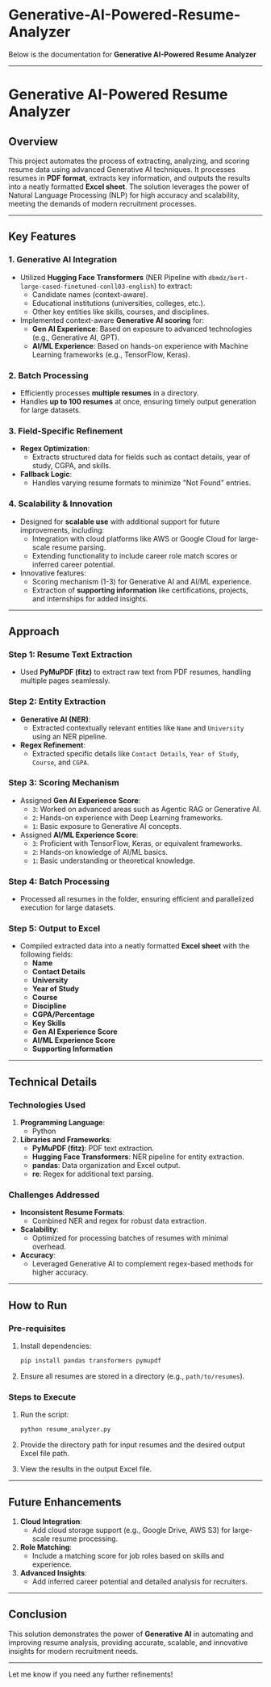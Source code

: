 # Generative-AI-Powered-Resume-Analyzer

Below is the documentation for **Generative AI-Powered Resume Analyzer**

---

# Generative AI-Powered Resume Analyzer

## Overview
This project automates the process of extracting, analyzing, and scoring resume data using advanced Generative AI techniques. It processes resumes in **PDF format**, extracts key information, and outputs the results into a neatly formatted **Excel sheet**. The solution leverages the power of Natural Language Processing (NLP) for high accuracy and scalability, meeting the demands of modern recruitment processes.

---

## Key Features
### 1. **Generative AI Integration**
- Utilized **Hugging Face Transformers** (NER Pipeline with `dbmdz/bert-large-cased-finetuned-conll03-english`) to extract:
  - Candidate names (context-aware).
  - Educational institutions (universities, colleges, etc.).
  - Other key entities like skills, courses, and disciplines.
- Implemented context-aware **Generative AI scoring** for:
  - **Gen AI Experience**: Based on exposure to advanced technologies (e.g., Generative AI, GPT).
  - **AI/ML Experience**: Based on hands-on experience with Machine Learning frameworks (e.g., TensorFlow, Keras).

### 2. **Batch Processing**
- Efficiently processes **multiple resumes** in a directory.
- Handles **up to 100 resumes** at once, ensuring timely output generation for large datasets.

### 3. **Field-Specific Refinement**
- **Regex Optimization**:
  - Extracts structured data for fields such as contact details, year of study, CGPA, and skills.
- **Fallback Logic**:
  - Handles varying resume formats to minimize "Not Found" entries.

### 4. **Scalability & Innovation**
- Designed for **scalable use** with additional support for future improvements, including:
  - Integration with cloud platforms like AWS or Google Cloud for large-scale resume parsing.
  - Extending functionality to include career role match scores or inferred career potential.
- Innovative features:
  - Scoring mechanism (1-3) for Generative AI and AI/ML experience.
  - Extraction of **supporting information** like certifications, projects, and internships for added insights.

---

## Approach

### **Step 1: Resume Text Extraction**
- Used **PyMuPDF (fitz)** to extract raw text from PDF resumes, handling multiple pages seamlessly.

### **Step 2: Entity Extraction**
- **Generative AI (NER)**:
  - Extracted contextually relevant entities like `Name` and `University` using an NER pipeline.
- **Regex Refinement**:
  - Extracted specific details like `Contact Details`, `Year of Study`, `Course`, and `CGPA`.

### **Step 3: Scoring Mechanism**
- Assigned **Gen AI Experience Score**:
  - `3`: Worked on advanced areas such as Agentic RAG or Generative AI.
  - `2`: Hands-on experience with Deep Learning frameworks.
  - `1`: Basic exposure to Generative AI concepts.
- Assigned **AI/ML Experience Score**:
  - `3`: Proficient with TensorFlow, Keras, or equivalent frameworks.
  - `2`: Hands-on knowledge of AI/ML basics.
  - `1`: Basic understanding or theoretical knowledge.

### **Step 4: Batch Processing**
- Processed all resumes in the folder, ensuring efficient and parallelized execution for large datasets.

### **Step 5: Output to Excel**
- Compiled extracted data into a neatly formatted **Excel sheet** with the following fields:
  - **Name**
  - **Contact Details**
  - **University**
  - **Year of Study**
  - **Course**
  - **Discipline**
  - **CGPA/Percentage**
  - **Key Skills**
  - **Gen AI Experience Score**
  - **AI/ML Experience Score**
  - **Supporting Information**

---


## Technical Details
### **Technologies Used**
1. **Programming Language**:
   - Python
2. **Libraries and Frameworks**:
   - **PyMuPDF (fitz)**: PDF text extraction.
   - **Hugging Face Transformers**: NER pipeline for entity extraction.
   - **pandas**: Data organization and Excel output.
   - **re**: Regex for additional text parsing.

### **Challenges Addressed**
- **Inconsistent Resume Formats**:
  - Combined NER and regex for robust data extraction.
- **Scalability**:
  - Optimized for processing batches of resumes with minimal overhead.
- **Accuracy**:
  - Leveraged Generative AI to complement regex-based methods for higher accuracy.

---

## How to Run
### **Pre-requisites**
1. Install dependencies:
   ```bash
   pip install pandas transformers pymupdf
   ```
2. Ensure all resumes are stored in a directory (e.g., `path/to/resumes`).

### **Steps to Execute**
1. Run the script:
   ```bash
   python resume_analyzer.py
   ```
2. Provide the directory path for input resumes and the desired output Excel file path.

3. View the results in the output Excel file.

---

## Future Enhancements
1. **Cloud Integration**:
   - Add cloud storage support (e.g., Google Drive, AWS S3) for large-scale resume processing.
2. **Role Matching**:
   - Include a matching score for job roles based on skills and experience.
3. **Advanced Insights**:
   - Add inferred career potential and detailed analysis for recruiters.

---

## Conclusion
This solution demonstrates the power of **Generative AI** in automating and improving resume analysis, providing accurate, scalable, and innovative insights for modern recruitment needs.

---

Let me know if you need any further refinements!

